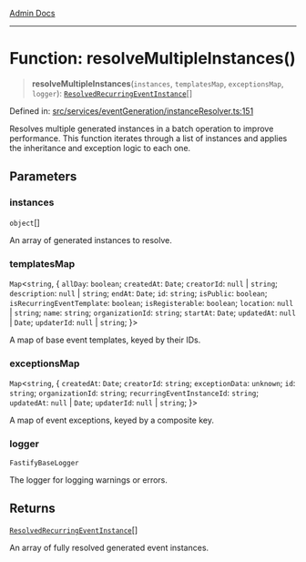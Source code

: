 [Admin Docs](/)

***

# Function: resolveMultipleInstances()

> **resolveMultipleInstances**(`instances`, `templatesMap`, `exceptionsMap`, `logger`): [`ResolvedRecurringEventInstance`](../../../../drizzle/tables/recurringEventInstances/type-aliases/ResolvedRecurringEventInstance.md)[]

Defined in: [src/services/eventGeneration/instanceResolver.ts:151](https://github.com/Sourya07/talawa-api/blob/ead7a48e0174153214ee7311f8b242ee1c1a12ca/src/services/eventGeneration/instanceResolver.ts#L151)

Resolves multiple generated instances in a batch operation to improve performance.
This function iterates through a list of instances and applies the inheritance and
exception logic to each one.

## Parameters

### instances

`object`[]

An array of generated instances to resolve.

### templatesMap

`Map`\<`string`, \{ `allDay`: `boolean`; `createdAt`: `Date`; `creatorId`: `null` \| `string`; `description`: `null` \| `string`; `endAt`: `Date`; `id`: `string`; `isPublic`: `boolean`; `isRecurringEventTemplate`: `boolean`; `isRegisterable`: `boolean`; `location`: `null` \| `string`; `name`: `string`; `organizationId`: `string`; `startAt`: `Date`; `updatedAt`: `null` \| `Date`; `updaterId`: `null` \| `string`; \}\>

A map of base event templates, keyed by their IDs.

### exceptionsMap

`Map`\<`string`, \{ `createdAt`: `Date`; `creatorId`: `string`; `exceptionData`: `unknown`; `id`: `string`; `organizationId`: `string`; `recurringEventInstanceId`: `string`; `updatedAt`: `null` \| `Date`; `updaterId`: `null` \| `string`; \}\>

A map of event exceptions, keyed by a composite key.

### logger

`FastifyBaseLogger`

The logger for logging warnings or errors.

## Returns

[`ResolvedRecurringEventInstance`](../../../../drizzle/tables/recurringEventInstances/type-aliases/ResolvedRecurringEventInstance.md)[]

An array of fully resolved generated event instances.
